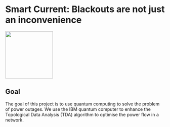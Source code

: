 # Smart Current: Blackouts are not just an inconvenience
[<img src="https://github.com/kannan975/NYUAD-2023-team5/edit/main/team5/logo.jpg" width="150">](https://smartcurrents.webflow.io/)


## Goal
The goal of this project is to use quantum computing to solve the problem of power outages. We use the IBM quantum computer to enhance the Topological Data Analysis (TDA) algorithm to optimise the power flow in a network.


